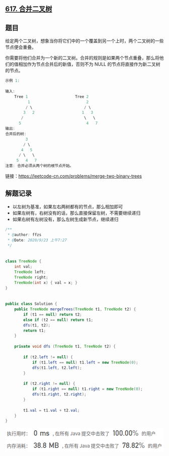 ## [617. 合并二叉树](https://leetcode-cn.com/problems/merge-two-binary-trees/)

## 题目

给定两个二叉树，想象当你将它们中的一个覆盖到另一个上时，两个二叉树的一些节点便会重叠。

你需要将他们合并为一个新的二叉树。合并的规则是如果两个节点重叠，那么将他们的值相加作为节点合并后的新值，否则不为 NULL 的节点将直接作为新二叉树的节点。

```java
示例 1:

输入: 
	Tree 1                     Tree 2                  
          1                         2                             
         / \                       / \                            
        3   2                     1   3                        
       /                           \   \                      
      5                             4   7                  
输出: 
合并后的树:
	     3
	    / \
	   4   5
	  / \   \ 
	 5   4   7
注意: 合并必须从两个树的根节点开始。
```


链接：https://leetcode-cn.com/problems/merge-two-binary-trees

## 解题记录

+ 以左树为基准，如果左右两树都有的节点，那么相加即可
+ 如果左树有，右树没有的话，那么直接保留左树，不需要继续递归
+ 如果右树有左树没有，那么左树生成新节点，继续递归

```java
/**
 * @author: ffzs
 * @Date: 2020/9/23 上午7:27
 */


class TreeNode {
    int val;
    TreeNode left;
    TreeNode right;
    TreeNode(int x) { val = x; }
}


public class Solution {
    public TreeNode mergeTrees(TreeNode t1, TreeNode t2) {
        if (t1 == null) return t2;
        else if (t2 == null) return t1;
        dfs(t1, t2);
        return t1;
    }

    private void dfs (TreeNode t1, TreeNode t2) {

        if (t2.left != null) {
            if (t1.left == null) t1.left = new TreeNode(0);
            dfs(t1.left, t2.left);
        }

        if (t2.right != null) {
            if (t1.right == null) t1.right = new TreeNode(0);
            dfs(t1.right, t2.right);
        }

        t1.val = t1.val + t2.val;
    }
}
```

![image-20200923074721088](README.assets/image-20200923074721088.png)